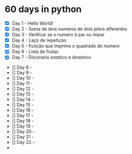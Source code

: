 # 60 days in python

- [x] Day 1 - Hello World!
- [x] Day 2 - Soma de dois numeros de dois jeitos diferentes
- [x] Day 3 - Verificar se o numero é par ou impar
- [x] Day 4 - Laço de repetição
- [x] Day 5 - Função que imprime o quadrado do numero
- [x] Day 6 - Lista de frutas
- [x] Day 7 - Dicionario estatico e dinamico
- [] Day 8 -
- [] Day 9 -
- [] Day 10 -
- [] Day 11 -
- [] Day 12 -
- [] Day 13 -
- [] Day 14 -
- [] Day 15 - 
- [] Day 16 - 
- [] Day 17 -
- [] Day 18 - 
- [] Day 19 -
- [] Day 20 -
- [] Day 21 -
- [] Day 22 -
- 
